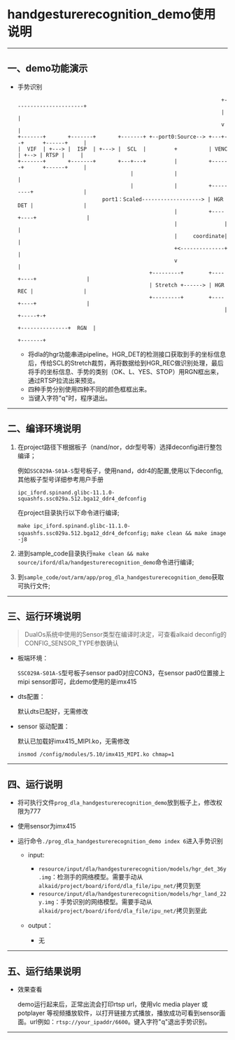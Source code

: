 ﻿# handgesturerecognition_demo使用说明

---

## 一、demo功能演示

- 手势识别

  ```
                                                                   +----------------------+
                                                                   |                      |
                                                                   v                      |
  +-------+       +-------+       +-------+ +--port0:Source--> +---+--+      +------+     |
  |  VIF  | +---> |  ISP  | +---> |  SCL  |         +          | VENC | +--> | RTSP |     |
  +-------+       +-------+       +---+---+         |          +------+      +------+     |
                                      |             |                                     |
                                      |             |          +---------+                |
                             port1：Scaled-------------------> | HGR DET |                |
                                                    |          +----+----+                |
                                                    |               |                     |
                                                    |     coordinate|                     |
                                                    +<--------------+                     |
                                                    v                                     |
                                            +---------+        +----+----+                |
                                            | Stretch +------> | HGR REC |                |
                                            +---------+        +----+----+                |
                                                                    |               +-----+-+
                                                                    +---------------+  RGN  |
                                                                                    +-------+
  ```

  - 将dla的hgr功能串进pipeline。HGR_DET的检测接口获取到手的坐标信息后，传给SCL的Stretch裁剪，再将数据给到HGR_REC做识别处理，最后将手的坐标信息、手势的类别（OK、L、YES、STOP）用RGN框出来，通过RTSP拉流出来预览。
  - 四种手势分别使用四种不同的颜色框框出来。
  - 当键入字符"q"时，程序退出。


---

## 二、编译环境说明

1. 在project路径下根据板子（nand/nor，ddr型号等）选择deconfig进行整包编译；

    例如`SSC029A-S01A-S`型号板子，使用nand，ddr4的配置,使用以下deconfig,其他板子型号详细参考用户手册

    `ipc_iford.spinand.glibc-11.1.0-squashfs.ssc029a.512.bga12_ddr4_defconfig`

    在project目录执行以下命令进行编译;

    `make ipc_iford.spinand.glibc-11.1.0-squashfs.ssc029a.512.bga12_ddr4_defconfig;`
    `make clean && make image -j8`

2. 进到sample_code目录执行`make clean && make source/iford/dla/handgesturerecognition_demo`命令进行编译;

3. 到`sample_code/out/arm/app/prog_dla_handgesturerecognition_demo`获取可执行文件;

---

## 三、运行环境说明

> DualOs系统中使用的Sensor类型在编译时决定，可查看alkaid deconfig的CONFIG_SENSOR_TYPE参数确认

- 板端环境：

  `SSC029A-S01A-S`型号板子sensor pad0对应CON3，在sensor pad0位置接上mipi sensor即可，此demo使用的是imx415

- dts配置：

  默认dts已配好，无需修改

- sensor 驱动配置：

  默认已加载好imx415_MIPI.ko，无需修改

  ```
  insmod /config/modules/5.10/imx415_MIPI.ko chmap=1
  ```

---

## 四、运行说明

- 将可执行文件`prog_dla_handgesturerecognition_demo`放到板子上，修改权限为777
- 使用sensor为imx415

- 运行命令`./prog_dla_handgesturerecognition_demo index 6`进入手势识别

  - input:
    - `resource/input/dla/handgesturerecognition/models/hgr_det_36y.img`：检测手的网络模型。需要手动从`alkaid/project/board/iford/dla_file/ipu_net/`拷贝到至
    - `resource/input/dla/handgesturerecognition/models/hgr_land_22y.img`：手势识别的网络模型。需要手动从`alkaid/project/board/iford/dla_file/ipu_net/`拷贝到至此

  - output：
    - 无

---

## 五、运行结果说明

- 效果查看

  demo运行起来后，正常出流会打印rtsp url，使用vlc media player 或 potplayer 等视频播放软件，以打开链接方式播放，播放成功可看到sensor画面。url例如：`rtsp://your_ipaddr/6600`。键入字符"q"退出手势识别。


---